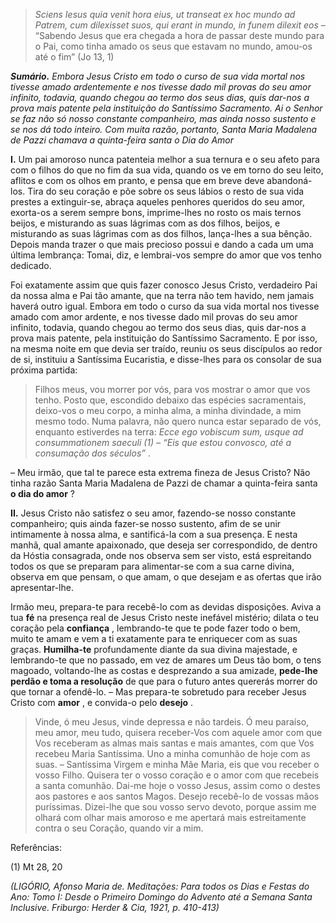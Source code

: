 > *Sciens Iesus quia venit hora eius, ut transeat ex hoc mundo ad Patrem, cum dilexisset suos, qui erant in mundo, in funem dilexit eos* – “Sabendo Jesus que era chegada a hora de passar deste mundo para o Pai, como tinha amado os seus que estavam no mundo, amou-os até o fim” (Jo 13, 1)

***Sumário.** Embora Jesus Cristo em todo o curso de sua vida mortal nos tivesse amado ardentemente e nos tivesse dado mil provas do seu amor infinito, todavia, quando chegou ao termo dos seus dias, quis dar-nos a prova mais patente pela instituição do Santíssimo Sacramento. Ai o Senhor se faz não só nosso constante companheiro, mas ainda nosso sustento e se nos dá todo inteiro. Com muita razão, portanto, Santa Maria Madalena de Pazzi chamava a quinta-feira santa o Dia do Amor*

**I.** Um pai amoroso nunca patenteia melhor a sua ternura e o seu afeto para com o filhos do que no fim da sua vida, quando os ve em torno do seu leito, aflitos e com os olhos em pranto, e pensa que em breve deve abandoná-los. Tira do seu coração e põe sobre os seus lábios o resto de sua vida prestes a extinguir-se, abraça aqueles penhores queridos do seu amor, exorta-os a serem sempre bons, imprime-lhes no rosto os mais ternos beijos, e misturando as suas lágrimas com as dos filhos, beijos, e misturando as suas lágrimas com as dos filhos, lança-lhes a sua bênção. Depois manda trazer o que mais precioso possui e dando a cada um uma última lembrança: Tomai, diz, e lembrai-vos sempre do amor que vos tenho dedicado.

Foi exatamente assim que quis fazer conosco Jesus Cristo, verdadeiro Pai da nossa alma e Pai tão amante, que na terra não tem havido, nem jamais haverá outro igual. Embora em todo o curso da sua vida mortal nos tivesse amado com amor ardente, e nos tivesse dado mil provas do seu amor infinito, todavia, quando chegou ao termo dos seus dias, quis dar-nos a prova mais patente, pela instituição do Santíssimo Sacramento. E por isso, na mesma noite em que devia ser traído, reuniu os seus discípulos ao redor de si, instituiu a Santíssima Eucaristia, e disse-lhes para os consolar de sua próxima partida:

> Filhos meus, vou morrer por vós, para vos mostrar o amor que vos tenho. Posto que, escondido debaixo das espécies sacramentais, deixo-vos o meu corpo, a minha alma, a minha divindade, a mim mesmo todo. Numa palavra, não quero nunca estar separado de vós, enquanto estiverdes na terra: *Ecce ego vobiscum sum, usque ad consummationem saeculi (1) – “Eis que estou convosco, até a consumação dos séculos”* .

– Meu irmão, que tal te parece esta extrema fineza de Jesus Cristo? Não tinha razão Santa Maria Madalena de Pazzi de chamar a quinta-feira santa **o dia do amor** ?

**II.** Jesus Cristo não satisfez o seu amor, fazendo-se nosso constante companheiro; quis ainda fazer-se nosso sustento, afim de se unir intimamente à nossa alma, e santificá-la com a sua presença. E nesta manhã, qual amante apaixonado, que deseja ser correspondido, de dentro da Hóstia consagrada, onde nos observa sem ser visto, está espreitando todos os que se preparam para alimentar-se com a sua carne divina, observa em que pensam, o que amam, o que desejam e as ofertas que irão apresentar-lhe.

Irmão meu, prepara-te para recebê-lo com as devidas disposições. Aviva a tua **fé** na presença real de Jesus Cristo neste inefável mistério; dilata o teu coração pela **confiança** , lembrando-te que te pode fazer todo o bem, muito te amam e vem a ti exatamente para te enriquecer com as suas graças. **Humilha-te** profundamente diante da sua divina majestade, e lembrando-te que no passado, em vez de amares um Deus tão bom, o tens magoado, voltando-lhe as costas e desprezando a sua amizade, **pede-lhe perdão e toma a resolução** de que para o futuro antes quererás morrer do que tornar a ofendê-lo. – Mas prepara-te sobretudo para receber Jesus Cristo com **amor** , e convida-o pelo **desejo** .

> Vinde, ó meu Jesus, vinde depressa e não tardeis. Ó meu paraíso, meu amor, meu tudo, quisera receber-Vos com aquele amor com que Vos receberam as almas mais santas e mais amantes, com que Vos recebeu Maria Santíssima. Uno a minha comunhão de hoje com as suas. – Santíssima Virgem e minha Mãe Maria, eis que vou receber o vosso Filho. Quisera ter o vosso coração e o amor com que recebeis a santa comunhão. Dai-me hoje o vosso Jesus, assim como o destes aos pastores e aos santos Magos. Desejo recebê-lo de vossas mãos puríssimas. Dizei-lhe que sou vosso servo devoto, porque assim me olhará com olhar mais amoroso e me apertará mais estreitamente contra o seu Coração, quando vir a mim.

Referências:

\(1\) Mt 28, 20

*(LIGÓRIO, Afonso Maria de. Meditações: Para todos os Dias e Festas do Ano: Tomo I: Desde o Primeiro Domingo do Advento até a Semana Santa Inclusive. Friburgo: Herder & Cia, 1921, p. 410-413)*
